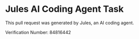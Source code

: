 # Jules AI Coding Agent Task

This pull request was generated by Jules, an AI coding agent.

Verification Number: 84816442
